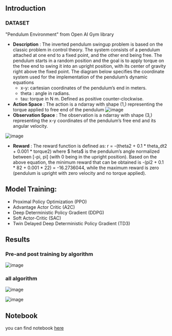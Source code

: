 ## Introduction
### DATASET
"Pendulum Environment" from Open AI Gym library
- **Description** : The inverted pendulum swingup problem is based on the classic problem in control theory. The system consists of a pendulum attached at one end to a fixed point, and the other end being free. The pendulum starts in a random position and the goal is to apply torque on the free end to swing it into an upright position, with its center of gravity right above the fixed point. The diagram below specifies the coordinate system used for the implementation of the pendulum’s dynamic equations
  - x-y: cartesian coordinates of the pendulum’s end in meters.
  - theta : angle in radians.
  - tau: torque in N m. Defined as positive counter-clockwise. 
- **Action Space** : The action is a ndarray with shape (1,) representing the torque applied to free end of the pendulum
![image](https://user-images.githubusercontent.com/104628789/171803080-9cf417d2-8ef6-48af-8800-6f1f9e5a40d7.png)
- **Observation Space** : The observation is a ndarray with shape (3,) representing the x-y coordinates of the pendulum’s free end and its angular velocity.

![image](https://user-images.githubusercontent.com/104628789/171803147-fdc78f93-aaf1-4f40-8fb9-b51c6cd85232.png)
- **Reward** : The reward function is defined as:
r = -(theta2 + 0.1 * theta_dt2 + 0.001 * torque2)
where $    heta$ is the pendulum’s angle normalized between [-pi, pi] (with 0 being in the upright position). Based on the above equation, the minimum reward that can be obtained is -(pi2 + 0.1 * 82 + 0.001 * 22) = -16.2736044, while the maximum reward is zero (pendulum is upright with zero velocity and no torque applied).
## Model Training:
- Proximal Policy Optimization (PPO)
- Advantage Actor Critic (A2C)
- Deep Deterministic Policy Gradient (DDPG)
- Soft Actor-Critic (SAC)
- Twin Delayed Deep Deterministic Policy Gradient (TD3)

## Results
### Pre-and post training by algorithm
![image](https://user-images.githubusercontent.com/104628789/171804265-58aab0d9-1a7a-4cac-852c-a98b8abf92ae.png)
### all algorithm
![image](https://user-images.githubusercontent.com/104628789/171804367-2995ff6b-2406-4baa-839d-dda8b50a36c7.png)

![image](https://user-images.githubusercontent.com/104628789/171804138-294192d5-ecd6-4b90-a430-088254d8c32b.png)

## Notebook
you can find notebook [here](https://github.com/WarintornNawong/Portfolio/blob/main/Beat%20Pendulum%20gameplay%20with%20RL%20algorithm/Pendulum.ipynb)



